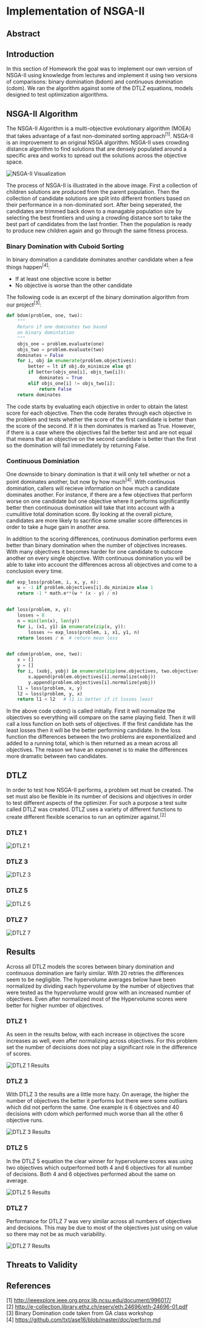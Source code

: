# Implementation of NSGA-II

## Abstract

## Introduction
In this section of Homework the goal was to implement our own version of NSGA-II using knowledge from lectures and implement it
using two versions of comparisons: binary domination (bdom) and continuous domination (cdom). We ran the algorithm against some
of the DTLZ equations, models designed to test optimization algorithms.

## NSGA-II Algorithm
The NSGA-II Algorithm is a multi-objective evolutionary algorithm (MOEA) that takes advantage of a fast non-dominated sorting approach<sup>[1]</sup>.
NSGA-II is an improvement to an original NSGA algorithm. NSGA-II uses crowding distance algorithm to find solutions that are densely 
populated around a specific area and works to spread out the solutions across the objective space. 

![NSGA-II Visualization](http://i.imgur.com/VkbVbTi.gif)

The process of NSGA-II is illustrated in the above image. First a collection of children solutions are produced from the parent population. Then the collection of candidate solutions are split into different frontiers based on their performance in a non-dominated sort. After being seperated, the candidates are trimmed back down to a managable population size by selecting the best frontiers and using a crowding distance sort to take the best part of candidates from the last frontier. Then the population is ready to produce new children again and go through the same fitness process.

### Binary Domination with Cuboid Sorting
In binary domination a candidate dominates another candidate when a few things happen<sup>[4]</sup>:

* If at least one objective score is better
* No objective is worse than the other candidate

The following code is an excerpt of the binary domination algorithm from our project<sup>[3]</sup>:

```python
def bdom(problem, one, two):
    """
    Return if one dominates two based
    on binary domintation
    """
    objs_one = problem.evaluate(one)
    objs_two = problem.evaluate(two)
    dominates = False
    for i, obj in enumerate(problem.objectives):
        better = lt if obj.do_minimize else gt
        if better(objs_one[i], objs_two[i]):
            dominates = True
        elif objs_one[i] != objs_two[i]:
            return False
    return dominates
```

The code starts by evaluating each objective in order to obtain the latest score for each objective. Then the code iterates through each objective in the problem and tests whether the score of the first candidate is better than the score of the second. If it is then dominates is marked as True. However, if there is a case where the objectives fail the better test and are not equal that means that an objective on the second candidate is better than the first so the domination will fail immediately by returning False.  

### Continuous Dominiation

One downside to binary domination is that it will only tell whether or not a point dominates another, but now by how much<sup>[4]</sup>. With continuous domination, callers will recieve information on how much a candidate dominates another. For instance, if there are a few objectives that perform worse on one candidate but one objective where it performs significantly better then continuous domination will take that into account with a cumulitive total domination score. By looking at the overall picture, candidates are more likely to sacrifice some smaller score differences in order to take a huge gain in another area. 

In addition to the scoring differences, continuous domination performs even better than binary domination when the number of objectives increases. With many objectives it becomes harder for one candidate to outscore another on every single objective. With continuous domination you will be able to take into account the differences across all objectives and come to a conclusion every time.

```python
def exp_loss(problem, i, x, y, n):
    w = -1 if problem.objectives[i].do_minimize else 1
    return -1 * math.e**(w * (x - y) / n)


def loss(problem, x, y):
    losses = 0
    n = min(len(x), len(y))
    for i, (x1, y1) in enumerate(zip(x, y)):
        losses += exp_loss(problem, i, x1, y1, n)
    return losses / n  # return mean loss


def cdom(problem, one, two):
    x = []
    y = []
    for i, (xobj, yobj) in enumerate(zip(one.objectives, two.objectives)):
        x.append(problem.objectives[i].normalize(xobj))
        y.append(problem.objectives[i].normalize(yobj))
    l1 = loss(problem, x, y)
    l2 = loss(problem, y, x)
    return l1 < l2   # l1 is better if it losses least
```

In the above code cdom() is called initially. First it will normalize the objectives so everything will compare on the same playing field. Then it will call a loss function on both sets of objectives. If the first candidate has the least losses then it will be the better performing candidate. In the loss function the differences between the two problems are exponentialized and added to a running total, which is then returned as a mean across all objectives. The reason we have an exponenet is to make the differences more dramatic between two candidates. 


## DTLZ
In order to test how NSGA-II performs, a problem set must be created. The set must also be flexible in its number of decisions and objectives in order to test different aspects of the optimizer. For such a purpose a test suite called DTLZ was created. DTLZ uses a variety of different functions to create different flexible scenarios to run an optimizer against.<sup>[2]</sup>

### DTLZ 1

![DTLZ 1](http://i.imgur.com/ZFzvySo.png)

### DTLZ 3

![DTLZ 3](http://i.imgur.com/p3i6aut.png)

### DTLZ 5

![DTLZ 5](http://i.imgur.com/4vflqVj.png)

### DTLZ 7

![DTLZ 7](http://i.imgur.com/1kYWjEh.png)

## Results
Across all DTLZ models the scores between binary domination and continuous domination are fairly similar. With 20 retries the differences seem to be negligible. The hypervolume averages below have been normalized by dividing each hypervolume by the number of objectives that were tested as the hypervolume would grow with an increased number of objectives. Even after normalized most of the Hypervolume scores were better for higher number of objectives. 

### DTLZ 1
As seen in the results below, with each increase in objectives the score increases as well, even after normalizing across objectives. For this problem set the number of decisions does not play a significant role in the difference of scores.

![DTLZ 1 Results](http://i.imgur.com/r1ZaDPo.png)

### DTLZ 3
With DTLZ 3 the results are a little more hazy. On average, the higher the number of objectives the better it performs but there were some outliars which did not perform the same. One example is 6 objectives and 40 decisions with cdom which performed much worse than all the other 6 objective runs. 

![DTLZ 3 Results](http://i.imgur.com/hTewiSb.png)

### DTLZ 5
In the DTLZ 5 equation the clear winner for hypervolume scores was using two objectives which outperformed both 4 and 6 objectives for all number of decisions. Both 4 and 6 objectives performed about the same on average. 

![DTLZ 5 Results](http://i.imgur.com/chHsvuW.png)

### DTLZ 7
Performance for DTLZ 7 was very similar across all numbers of objectives and decisions. This may be due to most of the objectives just using on value so there may not be as much variability. 

![DTLZ 7 Results](http://i.imgur.com/qbrxkEJ.png)

## Threats to Validity


## References
[1] http://ieeexplore.ieee.org.prox.lib.ncsu.edu/document/996017/
<br> [2] http://e-collection.library.ethz.ch/eserv/eth:24696/eth-24696-01.pdf
<br> [3] Binary Domination code taken from GA class workshop
<br> [4] https://github.com/txt/ase16/blob/master/doc/perform.md
